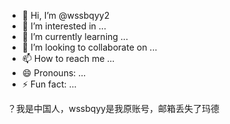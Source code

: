 - 👋 Hi, I’m @wssbqyy2
- 👀 I’m interested in ...
- 🌱 I’m currently learning ...
- 💞️ I’m looking to collaborate on ...
- 📫 How to reach me ...
- 😄 Pronouns: ...
- ⚡ Fun fact: ...

<!---
wssbqyy2/wssbqyy2 is a ✨ special ✨ repository because its `README.md` (this file) appears on your GitHub profile.
You can click the Preview link to take a look at your changes.
--->
？我是中国人，wssbqyy是我原账号，邮箱丢失了玛德
